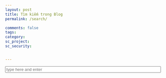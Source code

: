 ```yaml
---
layout: post
title: Tìm kiếm trong Blog
permalink: /search/

comments: false
tags: 
category: 
sc_project: 
sc_security: 


---
```


<div class="container">
    <form action="get" id="site_search">
        <div class="input-group">
            <input id="search_box" type="text" placeholder="type here and enter" />
            <!-- <button type="submit" class="btn btn-default">
                <i class="fa fa-search" aria-hidden="true"></i>
            </button> -->
        </div>
        <ul id="search_results"></ul>
    </form>
</div>

<script src="/search/lunr.min.js"></script>
<script src="/search/search.js"></script>
<!-- <script type="text/javascript" src="https://cdn.jsdelivr.net/mark.js/8.9.1/jquery.mark.min.js"></script> -->
<script type="text/javascript" src="jquery.mark.min.js"></script>

<style type="text/css">
#site_search {
    width: 100%;
    /*margin: 0 auto;*/
}
#search_box{
    width: 100%;
}
.input-group button{
    width: 100px;
    height: 30px;
    /*background-color: #2f632f;*/
}
#search_results {
	/*margin-top: 10px;*/
    width:80%;
}
#search_results p {
    /*margin: 0;*/
    width: 80%;
}

mark, .mark{
    padding: 0;
    /*color: white;*/
    background-color: #FEFE65;
}
</style>


